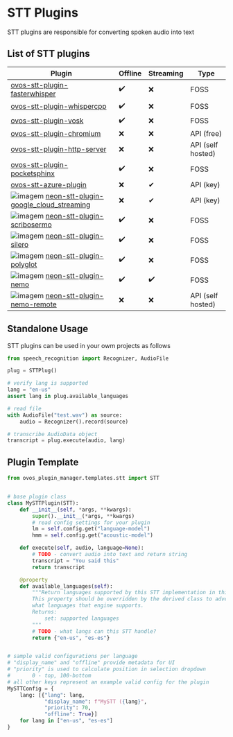 # STT Plugins

STT plugins are responsible for converting spoken audio into text

## List of STT plugins

| Plugin                                                                                                                                                                                                                       | Offline | Streaming | Type              | 
|------------------------------------------------------------------------------------------------------------------------------------------------------------------------------------------------------------------------------|---------|-----------|-------------------|
| [ovos-stt-plugin-fasterwhisper](https://github.com/OpenVoiceOS/ovos-stt-plugin-fasterwhisper)                                                                                                                                | ✔️      | ❌         | FOSS              |
| [ovos-stt-plugin-whispercpp](https://github.com/OpenVoiceOS/ovos-stt-plugin-whispercpp)                                                                                                                                      | ✔️      | ❌         | FOSS              |
| [ovos-stt-plugin-vosk](https://github.com/OpenVoiceOS/ovos-stt-plugin-vosk)                                                                                                                                                  | ✔️      | ❌         | FOSS              |
| [ovos-stt-plugin-chromium](https://github.com/OpenVoiceOS/ovos-stt-plugin-chromium)                                                                                                                                          | ❌       | ❌         | API (free)        |
| [ovos-stt-plugin-http-server](https://github.com/OpenVoiceOS/ovos-stt-plugin-http-server)                                                                                                                                    | ❌       | ❌         | API (self hosted) |
| [ovos-stt-plugin-pocketsphinx](https://github.com/OpenVoiceOS/ovos-stt-plugin-pocketsphinx)                                                                                                                                  | ✔️      | ❌         | FOSS              |
| [ovos-stt-azure-plugin](https://github.com/OpenVoiceOS/ovos-stt-azure-plugin)                                                                                                                                                | ❌       | ✔         | API (key)         |
| ![imagem](https://github.com/OpenVoiceOS/ovos-media/assets/33701864/90f31b0a-dd56-457d-a3cf-7fc08b460038) [neon-stt-plugin-google_cloud_streaming](https://github.com/NeonGeckoCom/neon-stt-plugin-google_cloud_streaming)   | ❌       | ✔         | API (key)         |
| ![imagem](https://github.com/OpenVoiceOS/ovos-media/assets/33701864/90f31b0a-dd56-457d-a3cf-7fc08b460038) [neon-stt-plugin-scribosermo](https://github.com/NeonGeckoCom/neon-stt-plugin-scribosermo)                         | ✔️      | ❌         | FOSS              |  
| ![imagem](https://github.com/OpenVoiceOS/ovos-media/assets/33701864/90f31b0a-dd56-457d-a3cf-7fc08b460038) [neon-stt-plugin-silero](https://github.com/NeonGeckoCom/neon-stt-plugin-silero)                                   | ✔️      | ❌         | FOSS              | 
| ![imagem](https://github.com/OpenVoiceOS/ovos-media/assets/33701864/90f31b0a-dd56-457d-a3cf-7fc08b460038) [neon-stt-plugin-polyglot](https://github.com/NeonGeckoCom/neon-stt-plugin-polyglot)                               | ✔️      | ❌         | FOSS              |
| ![imagem](https://github.com/OpenVoiceOS/ovos-media/assets/33701864/90f31b0a-dd56-457d-a3cf-7fc08b460038) [neon-stt-plugin-nemo](https://github.com/NeonGeckoCom/neon-stt-plugin-nemo)                                       | ✔️      | ✔️        | FOSS              | 
| ![imagem](https://github.com/OpenVoiceOS/ovos-media/assets/33701864/90f31b0a-dd56-457d-a3cf-7fc08b460038) [neon-stt-plugin-nemo-remote](https://github.com/NeonGeckoCom/neon-stt-plugin-nemo-remote)                         | ❌️      | ❌         | API (self hosted) | 

## Standalone Usage

STT plugins can be used in your owm projects as follows

```python
from speech_recognition import Recognizer, AudioFile

plug = STTPlug()

# verify lang is supported
lang = "en-us"
assert lang in plug.available_languages

# read file
with AudioFile("test.wav") as source:
    audio = Recognizer().record(source)

# transcribe AudioData object
transcript = plug.execute(audio, lang)
```

## Plugin Template

```python
from ovos_plugin_manager.templates.stt import STT


# base plugin class
class MySTTPlugin(STT):
    def __init__(self, *args, **kwargs):
        super().__init__(*args, **kwargs)
        # read config settings for your plugin
        lm = self.config.get("language-model")
        hmm = self.config.get("acoustic-model")

    def execute(self, audio, language=None):
        # TODO - convert audio into text and return string
        transcript = "You said this"
        return transcript

    @property
    def available_languages(self):
        """Return languages supported by this STT implementation in this state
        This property should be overridden by the derived class to advertise
        what languages that engine supports.
        Returns:
            set: supported languages
        """
        # TODO - what langs can this STT handle?
        return {"en-us", "es-es"}


# sample valid configurations per language
# "display_name" and "offline" provide metadata for UI
# "priority" is used to calculate position in selection dropdown 
#       0 - top, 100-bottom
# all other keys represent an example valid config for the plugin 
MySTTConfig = {
    lang: [{"lang": lang,
            "display_name": f"MySTT ({lang}",
            "priority": 70,
            "offline": True}]
    for lang in ["en-us", "es-es"]
}
```

